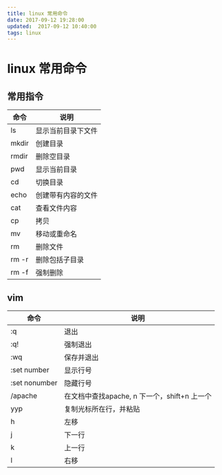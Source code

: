 ```yaml
---
title: linux 常用命令
date: 2017-09-12 19:28:00
updated:  2017-09-12 10:40:00
tags: linux
---
```


# linux 常用命令

<!-- more -->
## 常用指令

  命令| 说明
  ---|-----
  ls | 显示当前目录下文件
  mkdir | 创建目录
  rmdir | 删除空目录
  pwd | 显示当前目录
  cd| 切换目录
  echo | 创建带有内容的文件
  cat| 查看文件内容
  cp | 拷贝
  mv | 移动或重命名
  rm | 删除文件
  rm -r| 删除包括子目录
  rm -f| 强制删除

## vim

  命令| 说明
  ---|-----
  :q | 退出
  :q! | 强制退出
  :wq | 保存并退出
  :set number | 显示行号
  :set nonumber | 隐藏行号
  /apache | 在文档中查找apache, n 下一个，shift+n 上一个
  yyp | 复制光标所在行，并粘贴
  h | 左移
  j | 下一行
  k | 上一行
  l | 右移
